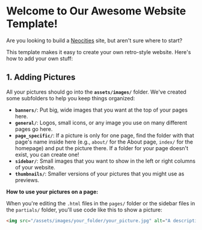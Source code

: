 # Welcome to Our Awesome Website Template! 

Are you looking to build a [Neocities](https://neoticies.org) site, but aren't sure where to start?

This template makes it easy to create your own retro-style website. Here's how to add your own stuff:

## 1. Adding Pictures

All your pictures should go into the **`assets/images/`** folder. We've created some subfolders to help you keep things organized:

* **`banners/`**: Put big, wide images that you want at the top of your pages here.
* **`general/`**: Logos, small icons, or any image you use on many different pages go here.
* **`page_specific/`**: If a picture is only for one page, find the folder with that page's name inside here (e.g., `about/` for the About page, `index/` for the homepage) and put the picture there. If a folder for your page doesn't exist, you can create one!
* **`sidebar/`**: Small images that you want to show in the left or right columns of your website.
* **`thumbnails/`**: Smaller versions of your pictures that you might use as previews.

**How to use your pictures on a page:**

When you're editing the `.html` files in the `pages/` folder or the sidebar files in the `partials/` folder, you'll use code like this to show a picture:

```html
<img src="/assets/images/your_folder/your_picture.jpg" alt="A description of your picture">
